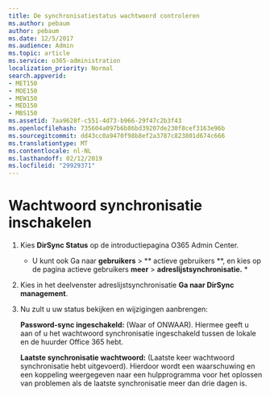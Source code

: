 ```yaml
---
title: De synchronisatiestatus wachtwoord controleren
ms.author: pebaum
author: pebaum
ms.date: 12/5/2017
ms.audience: Admin
ms.topic: article
ms.service: o365-administration
localization_priority: Normal
search.appverid:
- MET150
- MOE150
- MEW150
- MED150
- MBS150
ms.assetid: 7aa9628f-c551-4d73-b966-29f47c2b3f43
ms.openlocfilehash: 735604a097b6b86bd39207de230f8cef3163e96b
ms.sourcegitcommit: dd43cc0a9470f98b8ef2a3787c823801d674c666
ms.translationtype: MT
ms.contentlocale: nl-NL
ms.lasthandoff: 02/12/2019
ms.locfileid: "29929371"
---
```

# <a name="enable-password-sync"></a>Wachtwoord synchronisatie inschakelen

1.  Kies **DirSync Status** op de introductiepagina O365 Admin Center. 
    
     * U kunt ook Ga naar **gebruikers** \> ** actieve gebruikers **, en kies op de pagina actieve gebruikers **meer** \> **adreslijstsynchronisatie.** * 
    
2. Kies in het deelvenster adreslijstsynchronisatie **Ga naar DirSync management**. 
    
3. Nu zult u uw status bekijken en wijzigingen aanbrengen:
    
    **Password-sync ingeschakeld:** (Waar of ONWAAR). Hiermee geeft u aan of u het wachtwoord synchronisatie ingeschakeld tussen de lokale en de huurder Office 365 hebt. 
    
    **Laatste synchronisatie wachtwoord:** (Laatste keer wachtwoord synchronisatie hebt uitgevoerd). Hierdoor wordt een waarschuwing en een koppeling weergegeven naar een hulpprogramma voor het oplossen van problemen als de laatste synchronisatie meer dan drie dagen is. 
    

